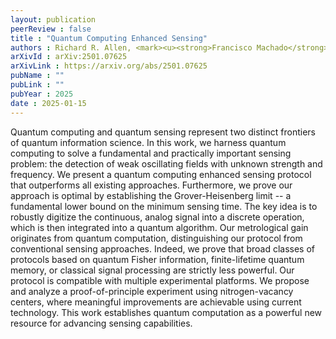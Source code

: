 ```yaml
---
layout: publication
peerReview : false
title : "Quantum Computing Enhanced Sensing"
authors : Richard R. Allen, <mark><u><strong>Francisco Machado</strong></u></mark>, Isaac L. Chuang, Hsin-Yuan Huang, Soonwon Choi
arXivId : arXiv:2501.07625
arXivLink : https://arxiv.org/abs/2501.07625
pubName : ""
pubLink : ""
pubYear : 2025
date : 2025-01-15
---
```


Quantum computing and quantum sensing represent two distinct frontiers of quantum information science. In this work, we harness quantum computing to solve a fundamental and practically important sensing problem: the detection of weak oscillating fields with unknown strength and frequency. We present a quantum computing enhanced sensing protocol that outperforms all existing approaches. Furthermore, we prove our approach is optimal by establishing the Grover-Heisenberg limit -- a fundamental lower bound on the minimum sensing time. The key idea is to robustly digitize the continuous, analog signal into a discrete operation, which is then integrated into a quantum algorithm. Our metrological gain originates from quantum computation, distinguishing our protocol from conventional sensing approaches. Indeed, we prove that broad classes of protocols based on quantum Fisher information, finite-lifetime quantum memory, or classical signal processing are strictly less powerful. Our protocol is compatible with multiple experimental platforms. We propose and analyze a proof-of-principle experiment using nitrogen-vacancy centers, where meaningful improvements are achievable using current technology. This work establishes quantum computation as a powerful new resource for advancing sensing capabilities. 
